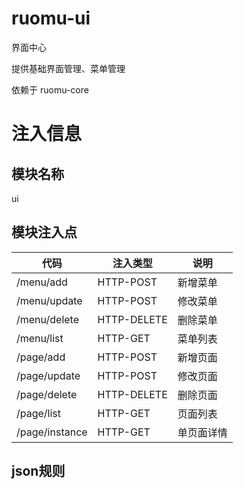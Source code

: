 # ruomu-ui
界面中心

提供基础界面管理、菜单管理

依赖于 ruomu-core

# 注入信息
## 模块名称
ui

## 模块注入点
| 代码             | 注入类型        | 说明    |
|----------------|-------------|-------|
| /menu/add      | HTTP-POST   | 新增菜单  |
| /menu/update   | HTTP-POST   | 修改菜单  |
| /menu/delete   | HTTP-DELETE | 删除菜单  |
| /menu/list     | HTTP-GET    | 菜单列表  |
| /page/add      | HTTP-POST   | 新增页面  |
| /page/update   | HTTP-POST   | 修改页面  |
| /page/delete   | HTTP-DELETE | 删除页面  |
| /page/list     | HTTP-GET    | 页面列表  |
| /page/instance | HTTP-GET    | 单页面详情 |



## json规则



[//]: # (goreleaser release --skip-publish --rm-dist --snapshot)
